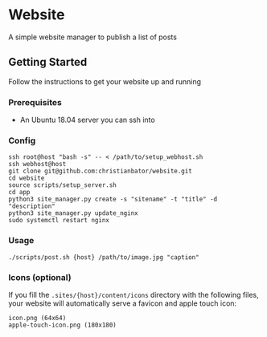 # Website
A simple website manager to publish a list of posts

## Getting Started
Follow the instructions to get your website up and running

### Prerequisites
- An Ubuntu 18.04 server you can ssh into

### Config
```
ssh root@host "bash -s" -- < /path/to/setup_webhost.sh
ssh webhost@host
git clone git@github.com:christianbator/website.git
cd website
source scripts/setup_server.sh
cd app
python3 site_manager.py create -s "sitename" -t "title" -d "description"
python3 site_manager.py update_nginx
sudo systemctl restart nginx
```

### Usage
```
./scripts/post.sh {host} /path/to/image.jpg "caption"
```

### Icons (optional)
If you fill the `.sites/{host}/content/icons` directory with the following files, your website will automatically serve a favicon and apple touch icon:
```
icon.png (64x64)
apple-touch-icon.png (180x180)
```
